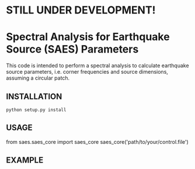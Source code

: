 # STILL UNDER DEVELOPMENT!
# Spectral Analysis for Earthquake Source (SAES) Parameters
This code is intended to perform a spectral analysis to calculate earthquake
source parameters, i.e. corner frequencies and source dimensions, assuming
a circular patch.

## INSTALLATION
```
python setup.py install
```
## USAGE
from saes.saes_core import saes_core
saes_core('path/to/your/control.file')

## EXAMPLE

